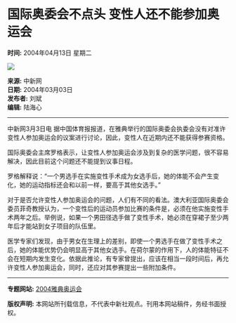 # 国际奥委会不点头 变性人还不能参加奥运会

**时间:** 2004年04月13日 星期二

![](http://www.chinanews.com.cn/newsiimg/1.gif)

**来源:** 中新网  
**日期:** 2004年03月03日  
**发布者:** 刘斌  
**编辑:** 陆海心

---

中新网3月3日电 据中国体育报报道，在雅典举行的国际奥委会执委会没有对准许变性人参加奥运会的议案进行讨论，因此，变性人在近期内还不能获得参赛资格。

国际奥委会主席罗格表示，让变性人参加奥运会涉及到复杂的医学问题，很不容易解决，因此目前这个问题还不能提到议事日程。

罗格解释说：“一个男选手在实施变性手术成为女选手后，她的体能不会产生变化，她的运动指标还会和以前一样，要高于其他女选手。”

对于是否允许变性人参加奥运会的问题，人们有不同的看法。澳大利亚国际奥委会委员菲奇教授认为，一个变性后的运动员参加比赛的条件是，必须在他实施变性手术两年之后。举例说，如果一个男田径选手做了变性手术，她必须在穿裙子至少两年后才能站到女子项目的队伍里。

医学专家们发现，由于男女在生理上的差别，即使一个男选手在做了变性手术之后，她的体能优势仍会明显高于其他女选手。在荷尔蒙的作用下，人的体能特征不会在短期内发生变化。依据此推论，有专家曾提出，应该在相当一段时间后，再允许变性人参加奥运会，同时，还应对其参赛提出一些附加条件。

---

**专题网站:** [2004雅典奥运会](http://www.chinanews.com/focus_site/olympic2004/index.html)  

**版权声明:** 本网站所刊载信息，不代表中新社观点。刊用本网站稿件，务经书面授权。